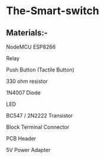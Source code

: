 # The-Smart-switch
## Materials:-
NodeMCU ESP8266

Relay

Push Button (Tactile Button)

330 ohm resistor

1N4007 Diode

LED

BC547 / 2N2222 Transistor

Block Terminal Connector

PCB Header

5V Power Adapter
